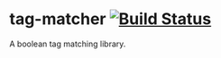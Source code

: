 # tag-matcher [![Build Status](https://travis-ci.org/Colum-SMA-Dev/tag-matcher.svg?branch=master)](https://travis-ci.org/Colum-SMA-Dev/tag-matcher)
A boolean tag matching library.
